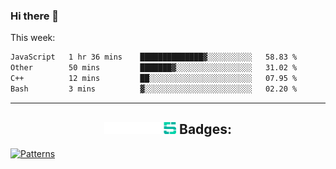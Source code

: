 ### Hi there 👋

This week:
<!--START_SECTION:waka-->

```txt
JavaScript   1 hr 36 mins    ██████████████▓░░░░░░░░░░   58.83 %
Other        50 mins         ███████▓░░░░░░░░░░░░░░░░░   31.02 %
C++          12 mins         ██░░░░░░░░░░░░░░░░░░░░░░░   07.95 %
Bash         3 mins          ▓░░░░░░░░░░░░░░░░░░░░░░░░   02.20 %
```

<!--END_SECTION:waka-->

---

<h2 style="text-align:center; font-weight: bold;" align="center"><img src="https://github.com/layer5io/layer5/blob/master/.github/assets/images/layer5/layer5-light-no-trim.svg" width="115px"> Badges: </h2>

<a href= "https://meshery.layer5.io/user/04079145-d65d-4d0f-a40e-533d358bea83?tab=badges"><img height="224px" src = "https://badges.layer5.io/assets/badges/patterns/patterns.png" alt = "Patterns" /></a>
